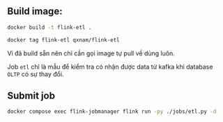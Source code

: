 ## Build image:
```bash
docker build -t flink-etl .
```

```bash
docker tag flink-etl qxnam/flink-etl
```

Vì đã build sẵn nên chỉ cần gọi image tự pull về dùng luôn.

Job `etl` chỉ là mẫu để kiểm tra có nhận được data từ kafka khi database `OLTP` có sự thay đổi.

## Submit job
```bash
docker compose exec flink-jobmanager flink run -py ./jobs/etl.py -d
```